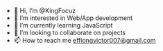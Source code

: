 - 👋 Hi, I’m @KingFocuz
- 👀 I’m interested in Web/App development
- 🌱 I’m currently learning JavaScript
- 💞️ I’m looking to collaborate on projects
- 📫 How to reach me effiongvictor007@gmail.com

<!---
KingFocuz/KingFocuz is a ✨ special ✨ repository because its `README.md` (this file) appears on your GitHub profile.
You can click the Preview link to take a look at your changes.
--->
